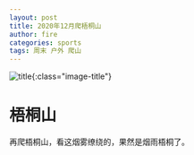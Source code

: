 ```yaml
---
layout: post
title: 2020年12月爬梧桐山
author: fire
categories: sports 
tags: 周末 户外 爬山
---
```


![title](https://image.sideproject.cn/titlex/titlex_128.jpg){:class="image-title"}

梧桐山
===

再爬梧桐山，看这烟雾缭绕的，果然是烟雨梧桐了。
